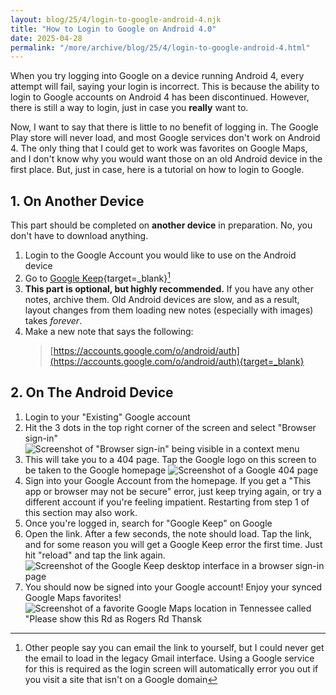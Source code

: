 ```yaml
---
layout: blog/25/4/login-to-google-android-4.njk
title: "How to Login to Google on Android 4.0"
date: 2025-04-28
permalink: "/more/archive/blog/25/4/login-to-google-android-4.html"
---
```

When you try logging into Google on a device running Android 4, every attempt will fail, saying your login is incorrect. This is because the ability to login to Google accounts on Android 4 has been discontinued. However, there is still a way to login, just in case you **really** want to.

Now, I want to say that there is little to no benefit of logging in. The Google Play store will never load, and most Google services don't work on Android 4. The only thing that I could get to work was favorites on Google Maps, and I don't know why you would want those on an old Android device in the first place. But, just in case, here is a tutorial on how to login to Google.

## 1. On Another Device

This part should be completed on **another device** in preparation. No, you don't have to download anything.

1. Login to the Google Account you would like to use on the Android device
2. Go to [Google Keep](https://keep.google.com){target=_blank}[^1]
3. **This part is optional, but highly recommended.** If you have any other notes, archive them. Old Android devices are slow, and as a result, layout changes from them loading new notes (especially with images) takes *forever*.
4. Make a new note that says the following:
	> [https://accounts.google.com/o/android/auth](https://accounts.google.com/o/android/auth){target=_blank}

## 2. On The Android Device

1. Login to your "Existing" Google account
2. Hit the 3 dots in the top right corner of the screen and select "Browser sign-in"
![Screenshot of "Browser sign-in" being visible in a context menu](https://i.imgur.com/yOXTWIg.png)
3. This will take you to a 404 page. Tap the Google logo on this screen to be taken to the Google homepage
![Screenshot of a Google 404 page](https://i.imgur.com/WWmCc8V.png)
4. Sign into your Google Account from the homepage. If you get a "This app or browser may not be secure" error, just keep trying again, or try a different account if you're feeling impatient. Restarting from step 1 of this section may also work.
5. Once you're logged in, search for "Google Keep" on Google
6. Open the link. After a few seconds, the note should load. Tap the link, and for some reason you will get a Google Keep error the first time. Just hit "reload" and tap the link again.
![Screenshot of the Google Keep desktop interface in a browser sign-in page](https://i.imgur.com/VvPHh1N.png)
7. You should now be signed into your Google account! Enjoy your synced Google Maps favorites!
![Screenshot of a favorite Google Maps location in Tennessee called "Please show this Rd as Rogers Rd Thansk](https://i.imgur.com/zLZcSJl.png)

[^1]: Other people say you can email the link to yourself, but I could never get the email to load in the legacy Gmail interface. Using a Google service for this is required as the login screen will automatically error you out if you visit a site that isn't on a Google domain
